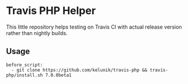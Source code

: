 # Travis PHP Helper

This little repository helps testing on Travis CI with actual release version rather than nightly builds.

## Usage

```
before_script:
  - git clone https://github.com/kelunik/travis-php && travis-php/install.sh 7.0.0beta1
```
